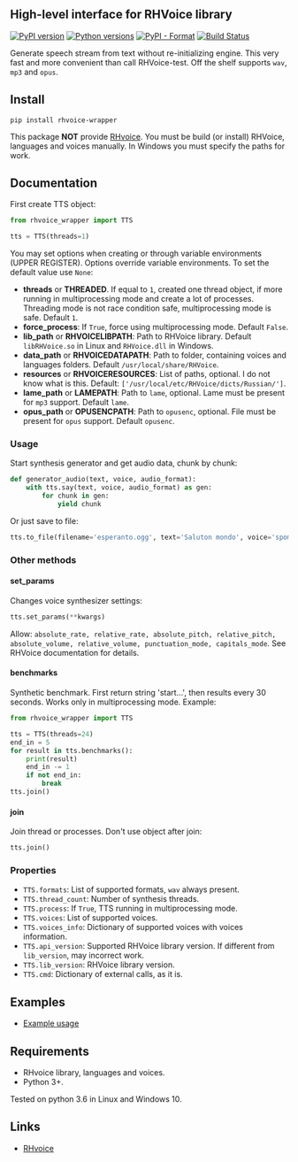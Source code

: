 ## High-level interface for RHVoice library
[![PyPI version](https://img.shields.io/pypi/v/rhvoice-wrapper.svg)](https://pypi.org/project/rhvoice-wrapper/) [![Python versions](https://img.shields.io/pypi/pyversions/rhvoice-wrapper.svg)](https://pypi.org/project/rhvoice-wrapper/) [![PyPI - Format](https://img.shields.io/pypi/format/rhvoice-wrapper-data.svg)](https://pypi.org/project/rhvoice-wrapper-data/) [![Build Status](https://travis-ci.org/Aculeasis/rhvoice-proxy.svg?branch=master)](https://travis-ci.org/Aculeasis/rhvoice-proxy)

Generate speech stream from text without re-initializing engine.
This very fast and more convenient than call RHVoice-test. Off the shelf supports `wav`, `mp3` and `opus`.

## Install
`pip install rhvoice-wrapper`

This package **NOT** provide [RHvoice](https://github.com/Olga-Yakovleva/RHVoice). You must be build (or install) RHVoice, languages and voices manually. In Windows you must specify the paths for work.

## Documentation

First create TTS object:
```python
from rhvoice_wrapper import TTS

tts = TTS(threads=1)
```
You may set options when creating or through variable environments (UPPER REGISTER). Options override variable environments. To set the default value use `None`:
- **threads** or **THREADED**. If equal to `1`, created one thread object, if more running in multiprocessing mode and create a lot of processes. Threading mode is not race condition safe, multiprocessing mode is safe. Default `1`.
- **force_process**: If `True`, force using multiprocessing mode. Default `False`.
- **lib_path** or **RHVOICELIBPATH**: Path to RHVoice library. Default `libRHVoice.so` in Linux and `RHVoice.dll` in Windows.
- **data_path** or **RHVOICEDATAPATH**: Path to folder, containing voices and languages folders. Default `/usr/local/share/RHVoice`.
- **resources** or **RHVOICERESOURCES**: List of paths, optional. I do not know what is this. Default: `['/usr/local/etc/RHVoice/dicts/Russian/']`.
- **lame_path** or **LAMEPATH**: Path to `lame`, optional. Lame must be present for `mp3` support. Default `lame`.
- **opus_path** or **OPUSENCPATH**: Path to `opusenc`, optional. File must be present for `opus` support. Default `opusenc`.

### Usage
Start synthesis generator and get audio data, chunk by chunk:
```python
def generator_audio(text, voice, audio_format):
    with tts.say(text, voice, audio_format) as gen:
        for chunk in gen:
            yield chunk
```
Or just save to file:
```python
tts.to_file(filename='esperanto.ogg', text='Saluton mondo', voice='spomenka', format_='opus')
```

### Other methods
#### set_params
Changes voice synthesizer settings:
```python
tts.set_params(**kwargs)
```
Allow: `absolute_rate, relative_rate, absolute_pitch, relative_pitch, absolute_volume, relative_volume, punctuation_mode, capitals_mode`. See RHVoice documentation for details.

#### benchmarks
Synthetic benchmark. First return string 'start...', then results every 30 seconds. Works only in multiprocessing mode. Example:
```python
from rhvoice_wrapper import TTS

tts = TTS(threads=24)
end_in = 5
for result in tts.benchmarks():
    print(result)
    end_in -= 1
    if not end_in:
        break
tts.join()
```

#### join
Join thread or processes. Don't use object after join:
```python
tts.join()
```

### Properties
- `TTS.formats`: List of supported formats, `wav` always present.
- `TTS.thread_count`: Number of synthesis threads.
- `TTS.process`: If `True`, TTS running in multiprocessing mode.
- `TTS.voices`: List of supported voices.
- `TTS.voices_info`: Dictionary of supported voices with voices information. 
- `TTS.api_version`: Supported RHVoice library version. If different from `lib_version`, may incorrect work.
- `TTS.lib_version`: RHVoice library version.
- `TTS.cmd`: Dictionary of external calls, as it is.

## Examples
- [Example usage](https://github.com/Aculeasis/rhvoice-rest/blob/master/app.py)

## Requirements
- RHvoice library, languages and voices.
- Python 3+.

Tested on python 3.6 in Linux and Windows 10.

## Links
- [RHvoice](https://github.com/Olga-Yakovleva/RHVoice)
